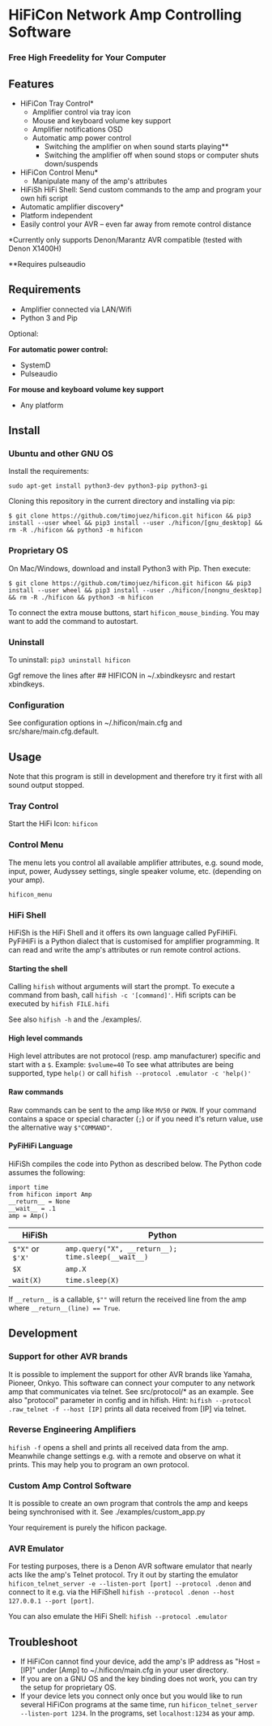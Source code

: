 # HiFiCon Network Amp Controlling Software
### Free High Freedelity for Your Computer

## Features
- HiFiCon Tray Control*
    - Amplifier control via tray icon
    - Mouse and keyboard volume key support
    - Amplifier notifications OSD
    - Automatic amp power control
	    - Switching the amplifier on when sound starts playing**
	    - Switching the amplifier off when sound stops or computer shuts down/suspends
- HiFiCon Control Menu*
    - Manipulate many of the amp's attributes
- HiFiSh HiFi Shell: Send custom commands to the amp and program your own hifi script
- Automatic amplifier discovery*
- Platform independent
- Easily control your AVR – even far away from remote control distance

*Currently only supports Denon/Marantz AVR compatible (tested with Denon X1400H)

**Requires pulseaudio


## Requirements
- Amplifier connected via LAN/Wifi
- Python 3 and Pip

Optional:

**For automatic power control:**
- SystemD
- Pulseaudio

**For mouse and keyboard volume key support**
- Any platform


## Install

### Ubuntu and other GNU OS
Install the requirements:

`sudo apt-get install python3-dev python3-pip python3-gi`

Cloning this repository in the current directory and installing via pip:

`$ git clone https://github.com/timojuez/hificon.git hificon && pip3 install --user wheel && pip3 install --user ./hificon/[gnu_desktop] && rm -R ./hificon && python3 -m hificon`

### Proprietary OS
On Mac/Windows, download and install Python3 with Pip.
Then execute:

`$ git clone https://github.com/timojuez/hificon.git hificon && pip3 install --user wheel && pip3 install --user ./hificon/[nongnu_desktop] && rm -R ./hificon && python3 -m hificon`

To connect the extra mouse buttons, start `hificon_mouse_binding`. You may want to add the command to autostart.

### Uninstall
To uninstall: `pip3 uninstall hificon`

Ggf remove the lines after ## HIFICON in ~/.xbindkeysrc and restart xbindkeys.


### Configuration
See configuration options in ~/.hificon/main.cfg and src/share/main.cfg.default.


## Usage

Note that this program is still in development and therefore try it first with all sound output stopped.

### Tray Control
Start the HiFi Icon:
`hificon`


### Control Menu

The menu lets you control all available amplifier attributes, e.g. sound mode, input, power, Audyssey settings, single speaker volume, etc. (depending on your amp).

`hificon_menu`



### HiFi Shell
HiFiSh is the HiFi Shell and it offers its own language called PyFiHiFi. PyFiHiFi is a Python dialect that is customised for amplifier programming. It can read and write the amp's attributes or run remote control actions.

#### Starting the shell
Calling `hifish` without arguments will start the prompt.
To execute a command from bash, call `hifish -c '[command]'`.
Hifi scripts can be executed by `hifish FILE.hifi`

See also `hifish -h` and the ./examples/.

#### High level commands
High level attributes are not protocol (resp. amp manufacturer) specific and start with a `$`. 
Example: `$volume=40`
To see what attributes are being supported, type `help()` or call `hifish --protocol .emulator -c 'help()'`

#### Raw commands
Raw commands can be sent to the amp like `MV50` or `PWON`. If your command contains a space or special character (`;`) or if you need it's return value, use the alternative way `$"COMMAND"`. 

#### PyFiHiFi Language
HiFiSh compiles the code into Python as described below. The Python code assumes the following:
```
import time
from hificon import Amp
__return__ = None
__wait__ = .1
amp = Amp()
```

| HiFiSh | Python |
| --- | --- |
| `$"X"` or `$'X'` | `amp.query("X", __return__); time.sleep(__wait__)` |
| `$X` | `amp.X` |
| `wait(X)` | `time.sleep(X)` |

If `__return__` is a callable, `$""` will return the received line from the amp where `__return__(line) == True`.


## Development

### Support for other AVR brands
It is possible to implement the support for other AVR brands like Yamaha, Pioneer, Onkyo. This software can connect your computer to any network amp that communicates via telnet. See src/protocol/* as an example. See also "protocol" parameter in config and in hifish. Hint: `hifish --protocol .raw_telnet -f --host [IP]` prints all data received from [IP] via telnet.

### Reverse Engineering Amplifiers
`hifish -f` opens a shell and prints all received data from the amp. Meanwhile change settings e.g. with a remote and observe on what it prints. This may help you to program an own protocol.

### Custom Amp Control Software
It is possible to create an own program that controls the amp and keeps being synchronised with it.
See ./examples/custom_app.py

Your requirement is purely the hificon package.


### AVR Emulator
For testing purposes, there is a Denon AVR software emulator that nearly acts like the amp's Telnet protocol. Try it out by starting the emulator `hificon_telnet_server -e --listen-port [port] --protocol .denon` and connect to it e.g. via the HiFiShell `hifish --protocol .denon --host 127.0.0.1 --port [port]`.

You can also emulate the HiFi Shell: `hifish --protocol .emulator`


## Troubleshoot
- If HiFiCon cannot find your device, add the amp's IP address as "Host = [IP]" under [Amp] to ~/.hificon/main.cfg in your user directory.
- If you are on a GNU OS and the key binding does not work, you can try the setup for proprietary OS.
- If your device lets you connect only once but you would like to run several HiFiCon programs at the same time, run `hificon_telnet_server --listen-port 1234`. In the programs, set `localhost:1234` as your amp.

